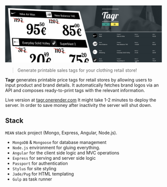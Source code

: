 ![Tagr Banner](banner.png)

> Generate printable sales tags for your clothing retail store!

**Tagr** generates printable price tags for retail stores by allowing users to input product and brand details. It automatically fetches brand logos via an API and composes ready-to-print tags with the relevant information.

Live version at [tagr.onerender.com](https://tagr.onerender.com) It might take
1-2 minutes to deploy the server. In order to save money after inactivity the
server will shut down.

## Stack

`MEAN` stack project (Mongo, Express, Angular, Node.js).

- `MongoDB` & `Mongoose` for database management
- `Node.js` environment for gluing everything.
- `Angular` for the client side logic and MVC operations
- `Express` for serving and server side logic
- `Passport` for authentication
- `Stylus` for site styling
- `Jade/Pug` for HTML templating
- `Gulp` as task runner
